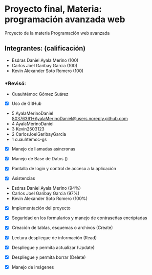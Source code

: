 # Proyecto final, Materia: programación avanzada web
Proyecto de la materia Programación web avanzada 

## Integrantes: (calificación)

- Esdras Daniel Ayala Merino  (100)
- Carlos Joel Garibay Garcia  (100) 
- Kevin Alexander Soto Romero (100)

### *Revisó:
- Cuauhtémoc Gómez Suárez
- [x] Uso de GitHub 
 - 5  AyalaMerinoDaniel <80376361+AyalaMerinoDaniel@users.noreply.github.com>
 - 4  AyalaMerinoDaniel 
 - 3  Kevin2503123 
 - 2  CarlosJoelGaribayGarcia 
 - 1  cuauhtemoc-gs 


- [x] Manejo de llamadas asíncronas
 

- [x] Manejo de Base de Datos ()
 

- [x] Pantalla de login y control de acceso a la aplicación


- [x] Asistencias
 - Esdras Daniel Ayala Merino (94%)
 - Carlos Joel Garibay Garcia (97%)
 - Kevin Alexander Soto Romero (100%)


- [x] Implementación del proyecto
 

- [x] Seguridad en los formularios y manejo de contraseñas encriptadas

- [x] Creación de tablas, esquemas o archivos (Create)


- [x] Lectura  despliegue de información (Read)


- [x] Despliegue y permita actualizar (Update)


- [x] Despliegue  y permita borrar (Delete)


- [x] Manejo de imágenes 





